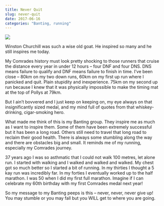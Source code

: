```yaml
---
title: Never Quit
slug: never-quit
date: 2017-06-16
categories: "Banting, running"
---
```


<p><img src="https://res.cloudinary.com/dy6grlu8z/image/upload/v1558841642/lhl3dq9mfn24zvcsp7fi.jpg"/></p>
<p>Winston Churchill was such a wise old goat. He inspired so many and he still inspires me today.</p>
<p>My Comrades history must look pretty shocking to those runners that cruise the distance every year in under 12 hours – four DNF and four DNS. DNS means failure to qualify and DNF means failure to finish in time. I’ve been close – 80km on my two down runs, 60km on my first up run where I panicked and quit. Plain stupidity and inexperience. 75km on my second up run because I knew that it was physically impossible to make the timing mat at the top of Pollys at 79km.</p>
<p>But I ain’t bovvered and I just keep on keeping on, my eye always on that insignificantly sized medal, and my mind full of quotes from that whiskey-drinking, cigar-smoking hero.</p>
<p>What made me think of this is my Banting group. They inspire me as much as I want to inspire them. Some of them have been extremely successful but it has been a long road. Others still need to travel that long road to reclaim their good health. There is always some stumbling along the way and there are obstacles big and small. It reminds me of my running, especially my Comrades journey.</p>
<p>37 years ago I was so asthmatic that I could not walk 100 metres, let alone run. I started with walking and I walked and walked and walked. My chest got so much better so I started a bit of running. In my thirties I thought a 5 kay run was incredibly far. In my forties I eventually worked up to the half marathon. I was 50 when I did my first full marathon. Imagine if I can celebrate my 60th birthday with my first Comrades medal next year!</p>
<p>So my message to my Banting peeps is this – never, never, never give up! You may stumble or you may fall but you WILL get to where you are going.</p>
<p> </p>








